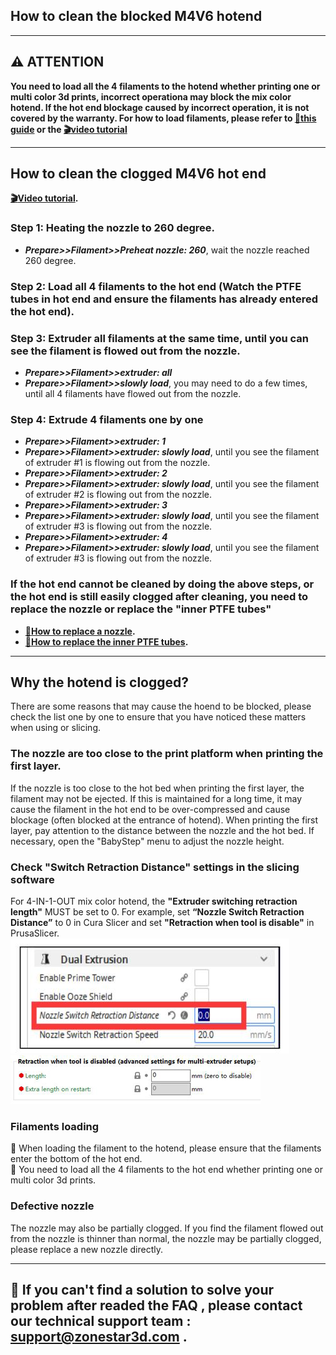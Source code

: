 ## How to clean the blocked M4V6 hotend

-----
## :warning: ATTENTION
**You need to load all the 4 filaments to the hotend whether printing one or multi color 3d prints, incorrect operationa may block the mix color hotend. If the hot end blockage caused by incorrect operation, it is not covered by the warranty. 
For how to load filaments, please refer to [:book:this guide](https://github.com/ZONESTAR3D/Z8P/blob/main/Z8P-MK2/2-Operation_Guide/readme.md#load-filaments) or the [:clapper:video tutorial](https://youtu.be/-47yB95uIxI)**    

------
## How to clean the clogged M4V6 hot end
**[:clapper:Video tutorial](https://github.com/ZONESTAR3D/Z8P/assets/29502731/72312727-5ce5-4a35-8f2a-49f9145557ac).**
### Step 1: Heating the nozzle to 260 degree. 
- ***Prepare>>Filament>>Preheat nozzle: 260***, wait the nozzle reached 260 degree.
### Step 2: Load all 4 filaments to the hot end (Watch the PTFE tubes in hot end and ensure the filaments has already entered the hot end).
### Step 3: Extruder all filaments at the same time, until you can see the filament is flowed out from the nozzle.
- ***Prepare>>Filament>>extruder: all***
- ***Prepare>>Filament>>slowly load***, you may need to do a few times, until all 4 filaments have flowed out from the nozzle.
### Step 4: Extrude 4 filaments one by one
- ***Prepare>>Filament>>extruder: 1***
- ***Prepare>>Filament>>extruder: slowly load***, until you see the filament of extruder #1 is flowing out from the nozzle.
- ***Prepare>>Filament>>extruder: 2***
- ***Prepare>>Filament>>extruder: slowly load***, until you see the filament of extruder #2 is flowing out from the nozzle.
- ***Prepare>>Filament>>extruder: 3***
- ***Prepare>>Filament>>extruder: slowly load***, until you see the filament of extruder #3 is flowing out from the nozzle.
- ***Prepare>>Filament>>extruder: 4***
- ***Prepare>>Filament>>extruder: slowly load***, until you see the filament of extruder #3 is flowing out from the nozzle.

### If the hot end cannot be cleaned by doing the above steps, or the hot end is still easily clogged after cleaning, you need to replace the nozzle or replace the "inner PTFE tubes"
- **[:movie_camera:How to replace a nozzle](https://youtu.be/L5VRyEbsJvM).**      
- **[:book:How to replace the inner PTFE tubes](https://github.com/ZONESTAR3D/Upgrade-kit-guide/blob/main/HOTEND/M4%20%204-IN-1-OUT%20Mixing%20Color%20Hotend/M4_V6/readme.md#how-to-replace-of-the-inner-ptfe-tubes).**

-----
## Why the hotend is clogged?
There are some reasons that may cause the hoend to be blocked, please check the list one by one to ensure that you have noticed these matters when using or slicing.
### The nozzle are too close to the print platform when printing the first layer.
If the nozzle is too close to the hot bed when printing the first layer, the filament may not be ejected. If this is maintained for a long time, it may cause the filament in the hot end to be over-compressed and cause blockage (often blocked at the entrance of hotend). When printing the first layer, pay attention to the distance between the nozzle and the hot bed. If necessary, open the "BabyStep" menu to adjust the nozzle height.
### Check "Switch Retraction Distance" settings in the slicing software
For 4-IN-1-OUT mix color hotend, the **"Extruder switching retraction length"** MUST be set to 0. For example, set **“Nozzle Switch Retraction Distance”** to 0 in Cura Slicer and set **"Retraction when tool is disable"** in PrusaSlicer.  
![](./1.jpg) ![](./2.jpg)
### Filaments loading
:pushpin: When loading the filament to the hotend, please ensure that the filaments enter the bottom of the hot end.    
:pushpin: You need to load all the 4 filaments to the hot end whether printing one or multi color 3d prints.
### Defective nozzle  
The nozzle may also be partially clogged. If you find the filament flowed out from the nozzle is thinner than normal, the nozzle may be partially clogged, please replace a new nozzle directly.  

-----
## :email: If you can't find a solution to solve your problem after readed the FAQ , please contact our technical support team : support@zonestar3d.com .




